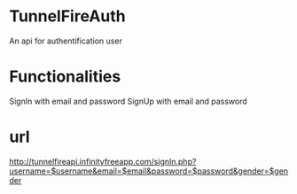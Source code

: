 # TunnelFireAuth
An api for authentification user
# Functionalities
SignIn with email and password
SignUp with email and password
# url
http://tunnelfireapi.infinityfreeapp.com/signIn.php?username=$username&email=$email&password=$password&gender=$gender


